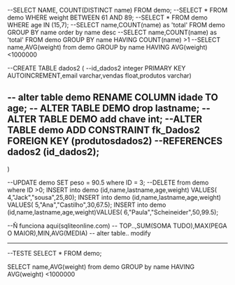 
--SELECT NAME, COUNT(DISTINCT name) FROM   demo;
--SELECT * FROM demo  WHERE weight BETWEEN 61 AND 89;
--SELECT * FROM demo  WHERE age IN (15,7);
--SELECT name,COUNT(name) as 'total' FROM demo GROUP BY name order by  name desc 
--SELECT name,COUNT(name) as 'total' FROM demo GROUP BY name HAVING COUNT(name) >1
--SELECT name,AVG(weight) from demo GROUP by name HAVING AVG(weight) <1000000



--CREATE TABLE dados2 (
--id_dados2 integer PRIMARY KEY AUTOINCREMENT,email varchar,vendas float,produtos varchar)



-- alter table demo RENAME COLUMN idade TO age;
-- ALTER TABLE DEMO drop lastname;
--ALTER TABLE DEMO add  chave int; 
--ALTER TABLE demo ADD CONSTRAINT fk_Dados2 FOREIGN KEY (produtosdados2)
--REFERENCES dados2 (id_dados2); 
--
)

--UPDATE demo SET peso = 90.5 where ID = 3;
--DELETE from demo where ID >0;
INSERT into demo (id,name,lastname,age,weight) VALUES( 4,"Jack","sousa",25,80);
INSERT into demo (id,name,lastname,age,weight) VALUES( 5,"Ana","Castilho",30,67.5);
INSERT into demo (id,name,lastname,age,weight)VALUES( 6,"Paula","Scheineider",50,99.5);





--Ñ funciona aqui(sqliteonline.com)
-- TOP..,SUM(SOMA TUDO),MAX(PEGA O MAIOR),MIN,AVG(MEDIA)
-- alter table.. modify



---------------------------

--TESTE
SELECT  * FROM   demo; 

SELECT name,AVG(weight) from demo 
GROUP by name HAVING AVG(weight) <1000000








